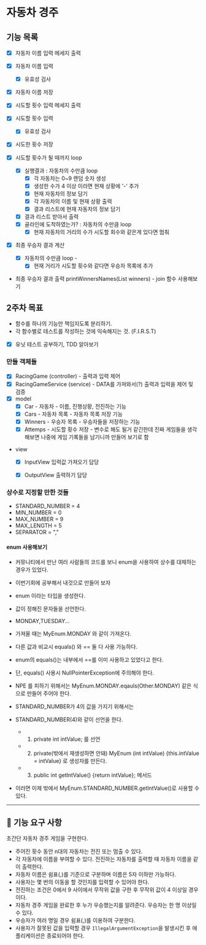 # 자동차 경주
## 기능 목록
- [x] 자동차 이름 입력 메세지 출력
- [x] 자동차 이름 입력
	- [x] 유효성 검사
- [x] 자동차 이름 저장

- [x] 시도할 횟수 입력 메세지 출력
- [x] 시도할 횟수 입력
	- [x] 유효성 검사
- [x] 시도한 횟수 저장

- [x] 시도할 횟수가 될 때까지 loop
	- [x] 실행결과 : 자동차의 수만큼 loop
		- [x] 각 자동차는 0~9 랜덤 숫자 생성
		- [x] 생성한 수가 4 이상 이라면 현재 상황에 '-' 추가
		- [x] 현재 자동차의 정보 담기
		- [x] 각 자동차의 이름 및 현재 상황 출력 
		- [x] 결과 리스트에 현재 자동차의 정보 담기
	- [x] 결과 리스트 받아서 출력
	- [x] 골라인에 도착하였는가? : 자동차의 수만큼 loop
		- [x] 현재 자동차의 거리의 수가 시도할 회수와 같은게 있다면 멈춰

- [x] 최종 우승자 결과 계산
	- [x] 자동차의 수만큼 loop - 
		- [x] 현재 거리가 시도할 횟수와 같다면 우승자 목록에 추가
- 최종 우승자 결과 출력 printWinnersNames(List<String> winners) - join 함수 사용해보기

## 2주차 목표
- 함수를 하나의 기능만 책임지도록 분리하기.
- 각 함수별로 테스트를 작성하는 것에 익숙해지는 것. (F.I.R.S.T)
- [x] 유닛 테스트 공부하기, TDD 알아보기

### 만들 객체들
- [x] RacingGame (controller) - 출력과 입력 제어
- [x] RacingGameService (service) - DATA를 가져와서(?) 출력과 입력을 제어 및 검증
- [x] model
	- [x] Car - 자동차 - 이름, 진행상황, 전진하는 기능
	- [x] Cars - 자동차 목록 - 자동차 목록 저장 기능
	- [x] Winners - 우승자 목록 - 우승자들을 저장하는 기능
	- [x] Attemps - 시도할 횟수 저장 - 변수로 해도 될거 같긴한데 진짜 게임들을 생각해보면 나중에 게임 기록들을 남기니까 만들어 보기로 함
- view
	- [x] InputView 입력값 가져오기 담당
	- [x] OutputView 출력하기 담당


### 상수로 지정할 만한 것들 
- STANDARD_NUMBER = 4
- MIN_NUMBER = 0
- MAX_NUMBER = 9
- MAX_LENGTH = 5
- SEPARATOR = ","

#### enum 사용해보기
- 커뮤니티에서 만난 여러 사람들의 코드를 보니 enum을 사용하여 상수를 대체하는 경우가 있었다.
- 이번기회에 공부해서 내것으로 만들어 보자

- enum 이라는 타입을 생성한다.
- 값이 정해진 문자들을 선언한다.
- MONDAY,TUESDAY... 
- 가져올 때는 MyEnum.MONDAY 와 같이 가져온다.
- 다른 값과 비교시 equals() 와 == 둘 다 사용 가능하다.
- enum의 equals()는 내부에서 ==를 이미 사용하고 있었다고 한다.
- 단, equals() 사용시 NullPointerException에 주의해야 한다.
- NPE 를 피하기 위해서는 MyEnum.MONDAY.eqauls(Other.MONDAY) 같은 식으로 만들어 주어야 한다.

- STANDARD_NUMBER가 4의 값을 가지기 위해서는
- STANDARD_NUMBER(4)와 같이 선언을 한다.
	- 1. private int intValue; 를 선언
	- 2. private(밖에서 재생성하면 안돼) MyEnum (int intValue) {this.intValue = intValue} 로 생성자를 만든다.
	- 3. public int getIntValue() {return intValue}; 메서드
- 이러면 이제 밖에서 MyEnum.STANDARD_NUMBER.getIntValue()로 사용할 수 있다.
---

## 🚀 기능 요구 사항
초간단 자동차 경주 게임을 구현한다.

- 주어진 횟수 동안 n대의 자동차는 전진 또는 멈출 수 있다.
- 각 자동차에 이름을 부여할 수 있다. 전진하는 자동차를 출력할 때 자동차 이름을 같이 출력한다.
- 자동차 이름은 쉼표(,)를 기준으로 구분하며 이름은 5자 이하만 가능하다.
- 사용자는 몇 번의 이동을 할 것인지를 입력할 수 있어야 한다.
- 전진하는 조건은 0에서 9 사이에서 무작위 값을 구한 후 무작위 값이 4 이상일 경우이다.
- 자동차 경주 게임을 완료한 후 누가 우승했는지를 알려준다. 우승자는 한 명 이상일 수 있다.
- 우승자가 여러 명일 경우 쉼표(,)를 이용하여 구분한다.
- 사용자가 잘못된 값을 입력할 경우 `IllegalArgumentException`을 발생시킨 후 애플리케이션은 종료되어야 한다.